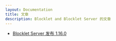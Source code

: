 ```yaml
---
layout: Documentation
title: 文章
description: Blocklet and Blocklet Server 的文章
---
```


- [Blocklet Server 发布 1.16.0](/blog/blocklet-server-1-16)
